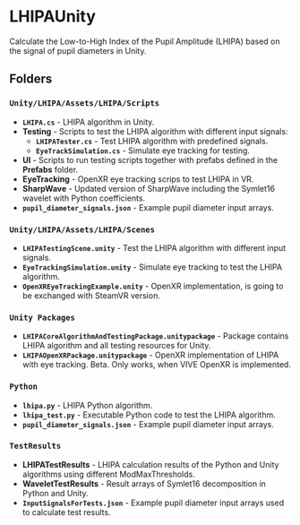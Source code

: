 # LHIPAUnity
Calculate the Low-to-High Index of the Pupil Amplitude (LHIPA) based on the signal of pupil diameters in Unity.

## Folders

### `Unity/LHIPA/Assets/LHIPA/Scripts`
- **`LHIPA.cs`** - LHIPA algorithm in Unity.
- **Testing** - Scripts to test the LHIPA algorithm with different input signals:
  - **`LHIPATester.cs`** - Test LHIPA algorithm with predefined signals.
  - **`EyeTrackSimulation.cs`** - Simulate eye tracking for testing.
- **UI** - Scripts to run testing scripts together with prefabs defined in the **Prefabs** folder.
- **EyeTracking** - OpenXR eye tracking scrips to test LHIPA in VR.
- **SharpWave** - Updated version of SharpWave including the Symlet16 wavelet with Python coefficients.
- **`pupil_diameter_signals.json`** - Example pupil diameter input arrays.

### `Unity/LHIPA/Assets/LHIPA/Scenes`
- **`LHIPATestingScene.unity`** - Test the LHIPA algorithm with different input signals.
- **`EyeTrackingSimulation.unity`** - Simulate eye tracking to test the LHIPA algorithm.
- **`OpenXREyeTrackingExample.unity`** - OpenXR implementation, is going to be exchanged with SteamVR version.

### `Unity Packages`
- **`LHIPACoreAlgorithmAndTestingPackage.unitypackage`** - Package contains LHIPA algorithm and all testing resources for Unity.
- **`LHIPAOpenXRPackage.unitypackage`** - OpenXR implementation of LHIPA with eye tracking. Beta. Only works, when VIVE OpenXR is implemented.

### `Python`
- **`lhipa.py`** - LHIPA Python algorithm.
- **`lhipa_test.py`** - Executable Python code to test the LHIPA algorithm.
- **`pupil_diameter_signals.json`** - Example pupil diameter input arrays.

### `TestResults`
- **LHIPATestResults** - LHIPA calculation results of the Python and Unity algorithms using different ModMaxThresholds.
- **WaveletTestResults** - Result arrays of Symlet16 decomposition in Python and Unity.
- **`InputSignalsForTests.json`** - Example pupil diameter input arrays used to calculate test results.


